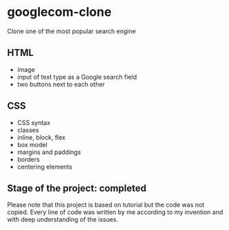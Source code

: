 # googlecom-clone

Clone one of the most popular search engine

## HTML
- image
- input of text type as a Google search field
- two buttons next to each other

## CSS
- CSS syntax
- classes
- inline, block, flex
- box model
- margins and paddings
- borders
- centering elements

## Stage of the project: completed
Please note that this project is based on tutorial but the code was not copied. Every line of code was written by me according to my invention and with deep understanding of the issues.
